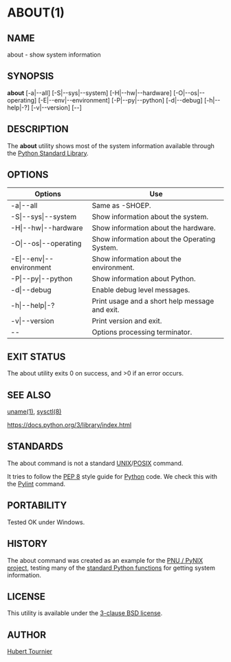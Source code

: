 # ABOUT(1)

## NAME
about - show system information

## SYNOPSIS
**about**
[-a\|--all]
[-S\|--sys\|--system]
[-H\|--hw\|--hardware]
[-O\|--os\|--operating]
[-E\|--env\|--environment]
[-P\|--py\|--python]
[-d\|--debug]
[-h\|--help\|-?]
[-v\|--version]
[--]

## DESCRIPTION
The **about** utility shows most of the system information available through the [Python Standard Library](https://docs.python.org/3/library/index.html).

## OPTIONS

Options | Use
------- | ---
-a\|--all|Same as -SHOEP.
-S\|--sys\|--system|Show information about the system.
-H\|--hw\|--hardware|Show information about the hardware.
-O\|--os\|--operating|Show information about the Operating System.
-E\|--env\|--environment|Show information about the environment.
-P\|--py\|--python|Show information about Python.
-d\|--debug|Enable debug level messages.
-h\|--help\|-?|Print usage and a short help message and exit.
-v\|--version|Print version and exit.
--|Options processing terminator.

## EXIT STATUS
The about utility exits 0 on success, and >0 if an error occurs.

## SEE ALSO
[uname(1)](https://www.freebsd.org/cgi/man.cgi?query=uname), [sysctl(8)](https://www.freebsd.org/cgi/man.cgi?query=uname)

https://docs.python.org/3/library/index.html

## STANDARDS
The about command is not a standard [UNIX](https://en.wikipedia.org/wiki/Unix)/[POSIX](https://en.wikipedia.org/wiki/POSIX) command.

It tries to follow the [PEP 8](https://www.python.org/dev/peps/pep-0008/) style guide for [Python](https://www.python.org/) code.
We check this with the [Pylint](https://www.pylint.org/) command.

## PORTABILITY
Tested OK under Windows.

## HISTORY
The about command was created as an example for the [PNU / PyNIX project](https://github.com/HubTou/PNU), testing many of the [standard Python functions](https://docs.python.org/3/library/index.html) for getting system information.

## LICENSE
This utility is available under the [3-clause BSD license](https://opensource.org/licenses/BSD-3-Clause).

## AUTHOR
[Hubert Tournier](https://github.com/HubTou)

